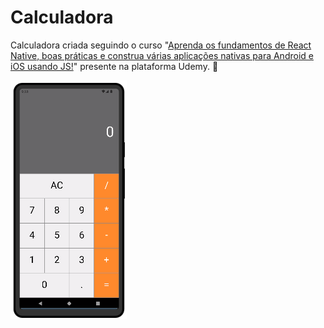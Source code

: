# Calculadora

Calculadora criada seguindo o curso "[Aprenda os fundamentos de React Native, boas práticas e construa várias aplicações nativas para Android e iOS usando JS!](https://www.udemy.com/course/curso-react-native/learn/lecture/11491428#overview)" presente na plataforma Udemy. 📱

![Resultado](https://github.com/abrantesjo/calculadora/blob/master/calculadora.png)
